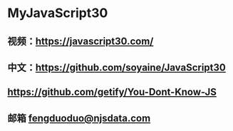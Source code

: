 # MyJavaScript30
## 视频：https://javascript30.com/   
## 中文：https://github.com/soyaine/JavaScript30
## https://github.com/getify/You-Dont-Know-JS
## 邮箱 fengduoduo@njsdata.com